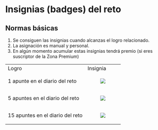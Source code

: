# Insignias (badges) del reto

## Normas básicas

1.  Se consiguen las insignias cuando alcanzas el logro relacionado.
2.  La asignación es manual y personal.
3.  En algún momento acumular estas insignias tendrá premio (si eres suscriptor de la Zona Premium)

<table><tbody><tr><td>Logro</td><td>Insignia</td></tr><tr><td>1 apunte en el diario del reto</td><td><figure class="image"><img src="https://raw.githubusercontent.com/delineas/reto-programa-en-pantuflas/main/badges/programaenpantuflas-pantufla1.png"></figure></td></tr><tr><td>5 apuntes en el diario del reto</td><td><figure class="image"><img src="https://raw.githubusercontent.com/delineas/reto-programa-en-pantuflas/main/badges/programaenpantuflas-pantufla5.png"></figure></td></tr><tr><td>15 apuntes en el diario del reto</td><td><figure class="image"><img src="https://raw.githubusercontent.com/delineas/reto-programa-en-pantuflas/main/badges/programaenpantuflas-pantufla15.png"></figure></td></tr></tbody></table>
